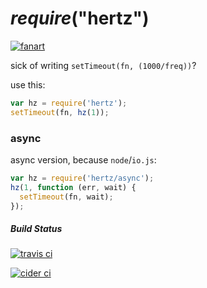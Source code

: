 # *require*("**hertz**")

[![fanart](http://upload.wikimedia.org/wikipedia/commons/e/ea/Wave_frequency.gif)](https://en.wikipedia.org/wiki/Hertz)

sick of writing `setTimeout(fn, (1000/freq))`?

use this:

```js
var hz = require('hertz');
setTimeout(fn, hz(1));
```
### async

async version, because `node`/`io.js`:

```js
var hz = require('hertz/async');
hz(1, function (err, wait) {
  setTimeout(fn, wait);
});
```

##### Build Status

[![travis ci](https://travis-ci.org/eins78/node-hertz.svg)](https://travis-ci.org/eins78/node-hertz)

[![cider ci](http://ci2.zhdk.ch/cider-ci/ui/public/node-hertz/master/Test/summary.svg?respond_width_200)](http://ci2.zhdk.ch/cider-ci/ui/public/node-hertz/cider/test/summary.html)
